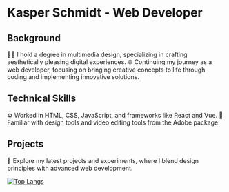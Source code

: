 # Kasper Schmidt - Web Developer

## Background
👨‍🎓 I hold a degree in multimedia design, specializing in crafting aesthetically pleasing digital experiences.
🌐 Continuing my journey as a web developer, focusing on bringing creative concepts to life through coding and implementing innovative solutions.

## Technical Skills
⚙️ Worked in HTML, CSS, JavaScript, and frameworks like React and Vue.
🎨 Familiar with design tools and video editing tools from the Adobe package.

## Projects
🚀 Explore my latest projects and experiments, where I blend design principles with advanced web development.

[![Top Langs](https://github-readme-stats.vercel.app/api/top-langs/?username=Kasper-Schmidt&layout=compact&theme=vision-friendly-dark)](https://github.com/anuraghazra/github-readme-stats)

